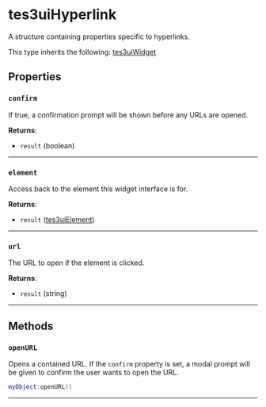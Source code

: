 <!---
	This file is autogenerated. Do not edit this file manually. Your changes will be ignored.
	More information: https://github.com/MWSE/MWSE/tree/master/docs
-->

# tes3uiHyperlink

A structure containing properties specific to hyperlinks.

This type inherits the following: [tes3uiWidget](../../types/tes3uiWidget)
## Properties

### `confirm`
<div class="search_terms" style="display: none">confirm</div>

If true, a confirmation prompt will be shown before any URLs are opened.

**Returns**:

* `result` (boolean)

***

### `element`
<div class="search_terms" style="display: none">element</div>

Access back to the element this widget interface is for.

**Returns**:

* `result` ([tes3uiElement](../../types/tes3uiElement))

***

### `url`
<div class="search_terms" style="display: none">url</div>

The URL to open if the element is clicked.

**Returns**:

* `result` (string)

***

## Methods

### `openURL`
<div class="search_terms" style="display: none">openurl, url</div>

Opens a contained URL. If the `confirm` property is set, a modal prompt will be given to confirm the user wants to open the URL.

```lua
myObject:openURL()
```

***

